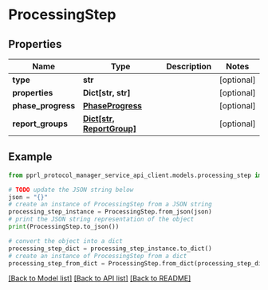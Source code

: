 # ProcessingStep


## Properties

Name | Type | Description | Notes
------------ | ------------- | ------------- | -------------
**type** | **str** |  | [optional] 
**properties** | **Dict[str, str]** |  | [optional] 
**phase_progress** | [**PhaseProgress**](PhaseProgress.md) |  | [optional] 
**report_groups** | [**Dict[str, ReportGroup]**](ReportGroup.md) |  | [optional] 

## Example

```python
from pprl_protocol_manager_service_api_client.models.processing_step import ProcessingStep

# TODO update the JSON string below
json = "{}"
# create an instance of ProcessingStep from a JSON string
processing_step_instance = ProcessingStep.from_json(json)
# print the JSON string representation of the object
print(ProcessingStep.to_json())

# convert the object into a dict
processing_step_dict = processing_step_instance.to_dict()
# create an instance of ProcessingStep from a dict
processing_step_from_dict = ProcessingStep.from_dict(processing_step_dict)
```
[[Back to Model list]](../README.md#documentation-for-models) [[Back to API list]](../README.md#documentation-for-api-endpoints) [[Back to README]](../README.md)


